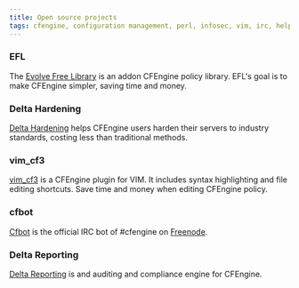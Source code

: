 ```yaml
---
title: Open source projects
tags: cfengine, configuration management, perl, infosec, vim, irc, help
---
```


### EFL

The [Evolve Free Library](https://github.com/neilhwatson/evolve_cfengine_freelib) is an addon CFEngine policy library. EFL's goal is to make CFEngine simpler, saving time and money.

### Delta Hardening

[Delta Hardening](https://github.com/neilhwatson/evolve_cfengine_freelib/tree/master/policy_data/delta_hardening) helps CFEngine users harden their servers to industry standards, costing less than traditional methods.

### vim_cf3

[vim_cf3](https://github.com/neilhwatson/vim_cf3) is a CFEngine plugin for VIM. It includes syntax highlighting and file editing shortcuts. Save time and money when editing CFEngine policy.

### cfbot

[Cfbot](https://github.com/neilhwatson/cfbot) is the official IRC bot of #cfengine on [Freenode](https://freenode.net/).

### Delta Reporting

[Delta Reporting](https://github.com/neilhwatson/delta_reporting) is and auditing and compliance engine for CFEngine.
